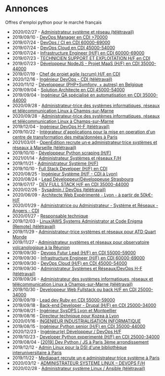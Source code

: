 # Annonces

Offres d'emploi python pour le marché français

* 2020/02/27 - [Administrateur système et réseau (télétravail)](http://www.pyjobs.fr/jobs/details/6483/administrateur-systeme-et-reseau-teletravail "Administrateur système et réseau (télétravail)")
* 2019/09/10 - [DevOps Manager en CDI >70000](http://www.pyjobs.fr/jobs/details/6459/devops-manager-en-cdi-70000 "DevOps Manager en CDI >70000")
* 2019/07/24 - [DevOps / CI en CDI 60000-69000](http://www.pyjobs.fr/jobs/details/6450/devops-ci-en-cdi-60000-69000 "DevOps / CI en CDI 60000-69000")
* 2019/07/24 - [DevOps Cloud en CDI 45000-54000](http://www.pyjobs.fr/jobs/details/6452/devops-cloud-en-cdi-45000-54000 "DevOps Cloud en CDI 45000-54000")
* 2019/07/24 - [Infrastructure Engineer (H/F) en CDI 60000-69000](http://www.pyjobs.fr/jobs/details/6451/infrastructure-engineer-h-f-en-cdi-60000-69000 "Infrastructure Engineer (H/F) en CDI 60000-69000")
* 2019/07/23 - [TECHNICIEN SUPPORT ET EXPLOITATION H/F en CDI](http://www.pyjobs.fr/jobs/details/6448/technicien-support-et-exploitation-h-f-en-cdi "TECHNICIEN SUPPORT ET EXPLOITATION H/F en CDI")
* 2019/07/23 - [Développeur NodeJS - Projet MaaS (H/F) en CDI 35000-44000](http://www.pyjobs.fr/jobs/details/6449/developpeur-nodejs-projet-maas-h-f-en-cdi-35000-44000 "Développeur NodeJS - Projet MaaS (H/F) en CDI 35000-44000")
* 2019/07/19 - [Chef de projet agile (scrum) H/F en CDI](http://www.pyjobs.fr/jobs/details/6447/chef-de-projet-agile-scrum-h-f-en-cdi "Chef de projet agile (scrum) H/F en CDI")
* 2020/12/16 - [Ingénieur DevOps - CDI (télétravail)](http://www.pyjobs.fr/jobs/details/6492/ingenieur-devops-cdi-teletravail "Ingénieur DevOps - CDI (télétravail)")
* 2020/11/12 - [Développeur (PHP+Symfony, + autres) en Belgique](http://www.pyjobs.fr/jobs/details/6491/developpeur-php-symfony-autres-en-belgique "Développeur (PHP+Symfony, + autres) en Belgique")
* 2019/09/04 - [Solution Architecte en CDI 45000-54000](http://www.pyjobs.fr/jobs/details/6457/solution-architecte-en-cdi-45000-54000 "Solution Architecte en CDI 45000-54000")
* 2019/09/04 - [Ingénieur QA spécialisé en automatisation en CDI 35000-44000](http://www.pyjobs.fr/jobs/details/6458/ingenieur-qa-specialise-en-automatisation-en-cdi-35000-44000 "Ingénieur QA spécialisé en automatisation en CDI 35000-44000")
* 2020/09/28 - [Administrateur-trice des systèmes informatiques, réseaux et télécommunication Linux à Champs-sur-Marne](http://www.pyjobs.fr/jobs/details/6490/administrateur-trice-des-systemes-informatiques-reseaux-et-telecommunication-linux-a-champs-sur-marne "Administrateur-trice des systèmes informatiques, réseaux et télécommunication Linux à Champs-sur-Marne")
* 2020/09/28 - [Administrateur-trice des systèmes informatiques, réseaux et télécommunication Linux à Champs-sur-Marne](http://www.pyjobs.fr/jobs/details/6489/administrateur-trice-des-systemes-informatiques-reseaux-et-telecommunication-linux-a-champs-sur-marne "Administrateur-trice des systèmes informatiques, réseaux et télécommunication Linux à Champs-sur-Marne")
* 2019/12/04 - [Ingénieur DevOps H-F (télétravail)](http://www.pyjobs.fr/jobs/details/6477/ingenieur-devops-h-f-teletravail "Ingénieur DevOps H-F (télétravail)")
* 2019/10/22 - [Intégrateur d'applications pour la mise en operation d'un centre de transformation des méta/données à Paris](http://www.pyjobs.fr/jobs/details/6469/integrateur-dapplications-pour-la-mise-en-operation-dun-centre-de-transformation-des-meta-donnees-a-paris "Intégrateur d'applications pour la mise en operation d'un centre de transformation des méta/données à Paris")
* 2021/03/01 - [OpenEdition recrute un·e administrateur·trice systèmes et réseaux à Marseille (télétravail)](http://www.pyjobs.fr/jobs/details/6495/openedition-recrute-un-e-administrateur-trice-systemes-et-reseaux-a-marseille-teletravail "OpenEdition recrute un·e administrateur·trice systèmes et réseaux à Marseille (télétravail)")
* 2019/10/10 - [Développeur Python scraping (H/F)](http://www.pyjobs.fr/jobs/details/6468/developpeur-python-scraping-h-f "Développeur Python scraping (H/F)")
* 2021/01/14 - [Administrateur Systèmes et réseaux F/H](http://www.pyjobs.fr/jobs/details/6494/administrateur-systemes-et-reseaux-f-h "Administrateur Systèmes et réseaux F/H")
* 2019/11/21 - [Administrateur Système (H/F)](http://www.pyjobs.fr/jobs/details/6472/administrateur-systeme-h-f "Administrateur Système (H/F)")
* 2019/10/10 - [Full Stack Developer (H/F) en CDI](http://www.pyjobs.fr/jobs/details/6467/full-stack-developer-h-f-en-cdi "Full Stack Developer (H/F) en CDI")
* 2020/08/25 - [Ingénieur Système (H/F - CDI à Lyon)](http://www.pyjobs.fr/jobs/details/6488/ingenieur-systeme-h-f-cdi-a-lyon "Ingénieur Système (H/F - CDI à Lyon)")
* 2020/08/24 - [Lead Développeur/Développeuse Strasbourg](http://www.pyjobs.fr/jobs/details/6487/lead-developpeur-developpeuse-strasbourg "Lead Développeur/Développeuse Strasbourg")
* 2019/07/17 - [DEV FULL STACK H/F en CDI 35000-44000](http://www.pyjobs.fr/jobs/details/6446/dev-full-stack-h-f-en-cdi-35000-44000 "DEV FULL STACK H/F en CDI 35000-44000")
* 2020/02/26 - [Sysadmin / DevOps (télétravail)](http://www.pyjobs.fr/jobs/details/6482/sysadmin-devops-teletravail "Sysadmin / DevOps (télétravail)")
* 2020/06/09 - [Architecte Web Expérimenté - Lyon - à partir de 50k€- H/F](http://www.pyjobs.fr/jobs/details/6486/architecte-web-experimente-lyon-a-partir-de-50keur-h-f "Architecte Web Expérimenté - Lyon - à partir de 50k€- H/F")
* 2020/01/29 - [Administratrice ou Administrateur - Système et Réseaux - Angers - CDI](http://www.pyjobs.fr/jobs/details/6481/administratrice-ou-administrateur-systeme-et-reseaux-angers-cdi "Administratrice ou Administrateur - Système et Réseaux - Angers - CDI")
* 2020/01/27 - [Responsable technique](http://www.pyjobs.fr/jobs/details/6480/responsable-technique "Responsable technique")
* 2019/12/03 - [Linux/AWS Systems Administrator at Code Enigma (Remote) (télétravail)](http://www.pyjobs.fr/jobs/details/6476/linux-aws-systems-administrator-at-code-enigma-remote-teletravail "Linux/AWS Systems Administrator at Code Enigma (Remote) (télétravail)")
* 2019/11/29 - [Administrateur-trice systèmes et réseaux pour ATD Quart Monde](http://www.pyjobs.fr/jobs/details/6475/administrateur-trice-systemes-et-reseaux-pour-atd-quart-monde "Administrateur-trice systèmes et réseaux pour ATD Quart Monde")
* 2019/11/27 - [Administrateur systèmes et réseaux pour observatoire volcanologique à la Réunion](http://www.pyjobs.fr/jobs/details/6474/administrateur-systemes-et-reseaux-pour-observatoire-volcanologique-a-la-reunion "Administrateur systèmes et réseaux pour observatoire volcanologique à la Réunion")
* 2019/09/30 - [Devops Futur Lead (H/F) en CDI 55000-59000](http://www.pyjobs.fr/jobs/details/6464/devops-futur-lead-h-f-en-cdi-55000-59000 "Devops Futur Lead (H/F) en CDI 55000-59000")
* 2019/09/30 - [Infrastructure Engineer (H/F) en CDI 60000-69000](http://www.pyjobs.fr/jobs/details/6466/infrastructure-engineer-h-f-en-cdi-60000-69000 "Infrastructure Engineer (H/F) en CDI 60000-69000")
* 2019/09/30 - [DevOps Cloud (H/F) en CDI 45000-54000](http://www.pyjobs.fr/jobs/details/6465/devops-cloud-h-f-en-cdi-45000-54000 "DevOps Cloud (H/F) en CDI 45000-54000")
* 2019/09/30 - [Administrateur Systèmes et Réseaux/DevOps H-F (télétravail)](http://www.pyjobs.fr/jobs/details/6463/administrateur-systemes-et-reseaux-devops-h-f-teletravail "Administrateur Systèmes et Réseaux/DevOps H-F (télétravail)")
* 2019/09/26 - [Administrateur des systèmes informatiques, réseaux et télécommunication Linux à Champs-sur-Marne (télétravail)](http://www.pyjobs.fr/jobs/details/6462/administrateur-des-systemes-informatiques-reseaux-et-telecommunication-linux-a-champs-sur-marne-teletravail "Administrateur des systèmes informatiques, réseaux et télécommunication Linux à Champs-sur-Marne (télétravail)")
* 2019/10/30 - [Developpeur Web Fullstack ou back H/F en CDI 25000-34000](http://www.pyjobs.fr/jobs/details/6471/developpeur-web-fullstack-ou-back-h-f-en-cdi-25000-34000 "Developpeur Web Fullstack ou back H/F en CDI 25000-34000")
* 2019/09/19 - [Lead dev Ruby en CDI 55000-59000](http://www.pyjobs.fr/jobs/details/6461/lead-dev-ruby-en-cdi-55000-59000 "Lead dev Ruby en CDI 55000-59000")
* 2019/09/18 - [Back-end Developer - Drupal (H/F) en CDI 25000-34000](http://www.pyjobs.fr/jobs/details/6460/back-end-developer-drupal-h-f-en-cdi-25000-34000 "Back-end Developer - Drupal (H/F) en CDI 25000-34000")
* 2019/08/21 - [Ingénieur SysOPS Lyon et Montpellier](http://www.pyjobs.fr/jobs/details/6456/ingenieur-sysops-lyon-et-montpellier "Ingénieur SysOPS Lyon et Montpellier")
* 2019/08/16 - [Directeur technique pour Kozea à Lyon](http://www.pyjobs.fr/jobs/details/6455/directeur-technique-pour-kozea-a-lyon "Directeur technique pour Kozea à Lyon")
* 2020/01/16 - [INGENIEUR INDUSTRIALISATION INFORMATIQUE](http://www.pyjobs.fr/jobs/details/6479/ingenieur-industrialisation-informatique "INGENIEUR INDUSTRIALISATION INFORMATIQUE")
* 2019/08/15 - [Ingénieur Python senior (H/F) en CDI 35000-44000](http://www.pyjobs.fr/jobs/details/6454/ingenieur-python-senior-h-f-en-cdi-35000-44000 "Ingénieur Python senior (H/F) en CDI 35000-44000")
* 2020/12/23 - [Ingénieur(e) Développeur / DevOps H/F](http://www.pyjobs.fr/jobs/details/6493/ingenieur-e-developpeur-devops-h-f "Ingénieur(e) Développeur / DevOps H/F")
* 2019/10/23 - [Developer Python experimenté (H/F) en CDI 25000-34000](http://www.pyjobs.fr/jobs/details/6470/developer-python-experimente-h-f-en-cdi-25000-34000 "Developer Python experimenté (H/F) en CDI 25000-34000")
* 2019/08/04 - [[2019] Dev Python / JS à Paris 3ème arrondissement](http://www.pyjobs.fr/jobs/details/6453/2019-dev-python-js-a-paris-3eme-arrondissement "[2019] Dev Python / JS à Paris 3ème arrondissement")
* 2019/12/12 - [Admin Linux pour la DSI d'une bibliothèque interuniversitaire à Paris](http://www.pyjobs.fr/jobs/details/6478/admin-linux-pour-la-dsi-dune-bibliotheque-interuniversitaire-a-paris "Admin Linux pour la DSI d'une bibliothèque interuniversitaire à Paris")
* 2019/11/22 - [Mediapart recrute un·e administrateur·trice système à Paris](http://www.pyjobs.fr/jobs/details/6473/mediapart-recrute-un-e-administrateur-trice-systeme-a-paris "Mediapart recrute un·e administrateur·trice système à Paris")
* 2020/03/12 - [ADMINISTRATEUR SYSTEME LINUX – DEVOPS F/H](http://www.pyjobs.fr/jobs/details/6485/administrateur-systeme-linux-devops-f-h "ADMINISTRATEUR SYSTEME LINUX – DEVOPS F/H")
* 2020/02/28 - [Administrateur système Linux / Ansible (télétravail)](http://www.pyjobs.fr/jobs/details/6484/administrateur-systeme-linux-ansible-teletravail "Administrateur système Linux / Ansible (télétravail)")

